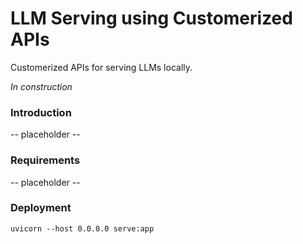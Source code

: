 
# LLM Serving using Customerized APIs

Customerized APIs for serving LLMs locally.

<i>In construction</i>

### Introduction
-- placeholder --

### Requirements
-- placeholder --

### Deployment
```
uvicorn --host 0.0.0.0 serve:app
```
